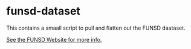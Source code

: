 # funsd-dataset

This contains a smaall script to pull and flatten out the FUNSD daataset. 

[See the FUNSD Website for more info.](https://guillaumejaume.github.io/FUNSD/)